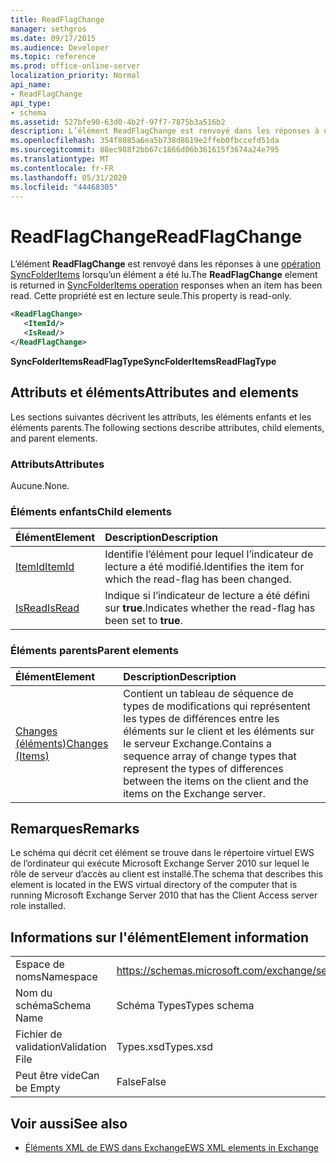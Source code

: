 ```yaml
---
title: ReadFlagChange
manager: sethgros
ms.date: 09/17/2015
ms.audience: Developer
ms.topic: reference
ms.prod: office-online-server
localization_priority: Normal
api_name:
- ReadFlagChange
api_type:
- schema
ms.assetid: 527bfe90-63d0-4b2f-97f7-7875b3a516b2
description: L’élément ReadFlagChange est renvoyé dans les réponses à une opération SyncFolderItems lorsqu’un élément a été lu. Cette propriété est en lecture seule.
ms.openlocfilehash: 354f8085a6ea5b738d8619e2ffeb0fbccefd51da
ms.sourcegitcommit: 88ec988f2bb67c1866d06b361615f3674a24e795
ms.translationtype: MT
ms.contentlocale: fr-FR
ms.lasthandoff: 05/31/2020
ms.locfileid: "44468305"
---
```

# <a name="readflagchange"></a><span data-ttu-id="03b92-104">ReadFlagChange</span><span class="sxs-lookup"><span data-stu-id="03b92-104">ReadFlagChange</span></span>

<span data-ttu-id="03b92-105">L’élément **ReadFlagChange** est renvoyé dans les réponses à une [opération SyncFolderItems](syncfolderitems-operation.md) lorsqu’un élément a été lu.</span><span class="sxs-lookup"><span data-stu-id="03b92-105">The **ReadFlagChange** element is returned in [SyncFolderItems operation](syncfolderitems-operation.md) responses when an item has been read.</span></span> <span data-ttu-id="03b92-106">Cette propriété est en lecture seule.</span><span class="sxs-lookup"><span data-stu-id="03b92-106">This property is read-only.</span></span> 
  
```xml
<ReadFlagChange>
   <ItemId/>
   <IsRead/>
</ReadFlagChange>
```

 <span data-ttu-id="03b92-107">**SyncFolderItemsReadFlagType**</span><span class="sxs-lookup"><span data-stu-id="03b92-107">**SyncFolderItemsReadFlagType**</span></span>
## <a name="attributes-and-elements"></a><span data-ttu-id="03b92-108">Attributs et éléments</span><span class="sxs-lookup"><span data-stu-id="03b92-108">Attributes and elements</span></span>

<span data-ttu-id="03b92-109">Les sections suivantes décrivent les attributs, les éléments enfants et les éléments parents.</span><span class="sxs-lookup"><span data-stu-id="03b92-109">The following sections describe attributes, child elements, and parent elements.</span></span>
  
### <a name="attributes"></a><span data-ttu-id="03b92-110">Attributs</span><span class="sxs-lookup"><span data-stu-id="03b92-110">Attributes</span></span>

<span data-ttu-id="03b92-111">Aucune.</span><span class="sxs-lookup"><span data-stu-id="03b92-111">None.</span></span>
  
### <a name="child-elements"></a><span data-ttu-id="03b92-112">Éléments enfants</span><span class="sxs-lookup"><span data-stu-id="03b92-112">Child elements</span></span>

|<span data-ttu-id="03b92-113">**Élément**</span><span class="sxs-lookup"><span data-stu-id="03b92-113">**Element**</span></span>|<span data-ttu-id="03b92-114">**Description**</span><span class="sxs-lookup"><span data-stu-id="03b92-114">**Description**</span></span>|
|:-----|:-----|
|[<span data-ttu-id="03b92-115">ItemId</span><span class="sxs-lookup"><span data-stu-id="03b92-115">ItemId</span></span>](itemid.md) <br/> |<span data-ttu-id="03b92-116">Identifie l’élément pour lequel l’indicateur de lecture a été modifié.</span><span class="sxs-lookup"><span data-stu-id="03b92-116">Identifies the item for which the read-flag has been changed.</span></span>  <br/> |
|[<span data-ttu-id="03b92-117">IsRead</span><span class="sxs-lookup"><span data-stu-id="03b92-117">IsRead</span></span>](isread.md) <br/> |<span data-ttu-id="03b92-118">Indique si l’indicateur de lecture a été défini sur **true**.</span><span class="sxs-lookup"><span data-stu-id="03b92-118">Indicates whether the read-flag has been set to **true**.</span></span>  <br/> |
   
### <a name="parent-elements"></a><span data-ttu-id="03b92-119">Éléments parents</span><span class="sxs-lookup"><span data-stu-id="03b92-119">Parent elements</span></span>

|<span data-ttu-id="03b92-120">**Élément**</span><span class="sxs-lookup"><span data-stu-id="03b92-120">**Element**</span></span>|<span data-ttu-id="03b92-121">**Description**</span><span class="sxs-lookup"><span data-stu-id="03b92-121">**Description**</span></span>|
|:-----|:-----|
|[<span data-ttu-id="03b92-122">Changes (éléments)</span><span class="sxs-lookup"><span data-stu-id="03b92-122">Changes (Items)</span></span>](changes-items.md) <br/> |<span data-ttu-id="03b92-123">Contient un tableau de séquence de types de modifications qui représentent les types de différences entre les éléments sur le client et les éléments sur le serveur Exchange.</span><span class="sxs-lookup"><span data-stu-id="03b92-123">Contains a sequence array of change types that represent the types of differences between the items on the client and the items on the Exchange server.</span></span>  <br/> |
   
## <a name="remarks"></a><span data-ttu-id="03b92-124">Remarques</span><span class="sxs-lookup"><span data-stu-id="03b92-124">Remarks</span></span>

<span data-ttu-id="03b92-125">Le schéma qui décrit cet élément se trouve dans le répertoire virtuel EWS de l’ordinateur qui exécute Microsoft Exchange Server 2010 sur lequel le rôle de serveur d’accès au client est installé.</span><span class="sxs-lookup"><span data-stu-id="03b92-125">The schema that describes this element is located in the EWS virtual directory of the computer that is running Microsoft Exchange Server 2010 that has the Client Access server role installed.</span></span>
  
## <a name="element-information"></a><span data-ttu-id="03b92-126">Informations sur l'élément</span><span class="sxs-lookup"><span data-stu-id="03b92-126">Element information</span></span>

|||
|:-----|:-----|
|<span data-ttu-id="03b92-127">Espace de noms</span><span class="sxs-lookup"><span data-stu-id="03b92-127">Namespace</span></span>  <br/> |https://schemas.microsoft.com/exchange/services/2006/types  <br/> |
|<span data-ttu-id="03b92-128">Nom du schéma</span><span class="sxs-lookup"><span data-stu-id="03b92-128">Schema Name</span></span>  <br/> |<span data-ttu-id="03b92-129">Schéma Types</span><span class="sxs-lookup"><span data-stu-id="03b92-129">Types schema</span></span>  <br/> |
|<span data-ttu-id="03b92-130">Fichier de validation</span><span class="sxs-lookup"><span data-stu-id="03b92-130">Validation File</span></span>  <br/> |<span data-ttu-id="03b92-131">Types.xsd</span><span class="sxs-lookup"><span data-stu-id="03b92-131">Types.xsd</span></span>  <br/> |
|<span data-ttu-id="03b92-132">Peut être vide</span><span class="sxs-lookup"><span data-stu-id="03b92-132">Can be Empty</span></span>  <br/> |<span data-ttu-id="03b92-133">False</span><span class="sxs-lookup"><span data-stu-id="03b92-133">False</span></span>  <br/> |
   
## <a name="see-also"></a><span data-ttu-id="03b92-134">Voir aussi</span><span class="sxs-lookup"><span data-stu-id="03b92-134">See also</span></span>



- [<span data-ttu-id="03b92-135">Éléments XML de EWS dans Exchange</span><span class="sxs-lookup"><span data-stu-id="03b92-135">EWS XML elements in Exchange</span></span>](ews-xml-elements-in-exchange.md)

